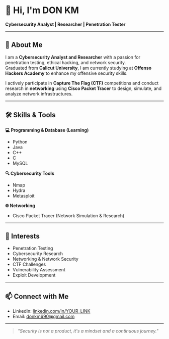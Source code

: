 # 👋 Hi, I'm DON KM  

**Cybersecurity Analyst | Researcher | Penetration Tester**

---

## 🚀 About Me  
I am a **Cybersecurity Analyst and Researcher** with a passion for penetration testing, ethical hacking, and network security.  
Graduated from **Calicut University**, I am currently studying at **Offenso Hackers Academy** to enhance my offensive security skills.  

I actively participate in **Capture The Flag (CTF)** competitions and conduct research in **networking** using **Cisco Packet Tracer** to design, simulate, and analyze network infrastructures.

---

## 🛠 Skills & Tools  

**💻 Programming & Database (Learning)**  
- Python  
- Java  
- C++  
- C  
- MySQL  

**🔍 Cybersecurity Tools**  
- Nmap  
- Hydra  
- Metasploit  

**🌐 Networking**  
- Cisco Packet Tracer (Network Simulation & Research)  

---

## 🎯 Interests  
- Penetration Testing  
- Cybersecurity Research  
- Networking & Network Security  
- CTF Challenges  
- Vulnerability Assessment  
- Exploit Development  

---

## 📫 Connect with Me  
- LinkedIn: [linkedin.com/in/YOUR_LINK](www.linkedin.com)
- Email: donkm690@gmail.com

---

> _"Security is not a product, it's a mindset and a continuous journey."_

